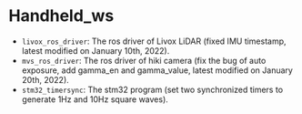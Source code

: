 # Handheld_ws
- `livox_ros_driver`: The ros driver of Livox LiDAR (fixed IMU timestamp, latest modified on January 10th, 2022).
- `mvs_ros_driver`: The ros driver of hiki camera (fix the bug of auto exposure, add gamma_en and gamma_value, latest modified on January 20th, 2022).
- `stm32_timersync`: The stm32 program (set two synchronized timers to generate 1Hz and 10Hz square waves).
